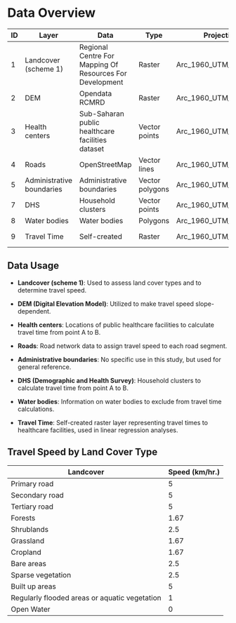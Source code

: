 # Data Overview

| ID | Layer                        | Data                                  | Type          | Projection          | Source                                                                                   |
|----|------------------------------|---------------------------------------|---------------|---------------------|------------------------------------------------------------------------------------------|
| 1  | Landcover (scheme 1)        | Regional Centre For Mapping Of Resources For Development  | Raster        | Arc_1960_UTM_Zone_35N | [Link](http://geoportal.rcmrd.org/layers/servir%3Auganda_sentinel2_lulc2016)         |
| 2  | DEM                          | Opendata RCMRD                        | Raster        | Arc_1960_UTM_Zone_35N | [Link](https://opendata.rcmrd.org/datasets/uganda-srtm-dem-30-meters)                |
| 3  | Health centers               | Sub-Saharan public healthcare facilities dataset | Vector points | Arc_1960_UTM_Zone_35N | [Link](https://doi.org/10.1038/s41597-019-0142-2)                                    |
| 4  | Roads                        | OpenStreetMap                         | Vector lines  | Arc_1960_UTM_Zone_35N | [Link](https://data.humdata.org/dataset/hotosm_uga_roads)                              |
| 5  | Administrative boundaries    | Administrative boundaries             | Vector polygons | Arc_1960_UTM_Zone_35N | [Link](https://data.humdata.org/dataset/cod-ab-uga?)                                  |
| 7  | DHS                          | Household clusters                    | Vector points | Arc_1960_UTM_Zone_35N | [Link](https://dhsprogram.com/pubs/pdf/FR333/FR333.pdf)                                |
| 8  | Water bodies                 | Water bodies                          | Polygons      | Arc_1960_UTM_Zone_35N | [Link](https://geoportal.icpac.net/layers/geonode:uga_water_areas_dcw)                |
| 9  | Travel Time                  | Self-created                          | Raster        | Arc_1960_UTM_Zone_35N | Upon Request                                                                             |

## Data Usage

- **Landcover (scheme 1)**: Used to assess land cover types and to determine travel speed.

- **DEM (Digital Elevation Model)**: Utilized to make travel speed slope-dependent.

- **Health centers**: Locations of public healthcare facilities to calculate travel time from point A to B.

- **Roads**: Road network data to assign travel speed to each road segment.

- **Administrative boundaries**: No specific use in this study, but used for general reference.

- **DHS (Demographic and Health Survey)**: Household clusters to calculate travel time from point A to B.

- **Water bodies**: Information on water bodies to exclude from travel time calculations.

- **Travel Time**: Self-created raster layer representing travel times to healthcare facilities, used in linear regression analyses.

## Travel Speed by Land Cover Type

| Landcover                                            | Speed (km/hr.) |
|------------------------------------------------------|----------------|
| Primary road                                         | 5              |
| Secondary road                                       | 5              |
| Tertiary road                                       | 5              |
| Forests                                              | 1.67           |
| Shrublands                                           | 2.5            |
| Grassland                                            | 1.67           |
| Cropland                                             | 1.67           |
| Bare areas                                           | 2.5            |
| Sparse vegetation                                    | 2.5            |
| Built up areas                                       | 5              |
| Regularly flooded areas or aquatic vegetation       | 1              |
| Open Water                                           | 0              |

